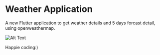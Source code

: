 # Weather Application

A new Flutter application to get weather details and 5 days forcast detail, using openweathermap.

![Alt Text](https://media.giphy.com/media/YnTfZi5eZFSX5n1KR2/giphy.gif)


Happie coding:)


